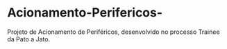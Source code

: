 # Acionamento-Perifericos-
Projeto de Acionamento de Periféricos, desenvolvido no processo Trainee da Pato a Jato.
